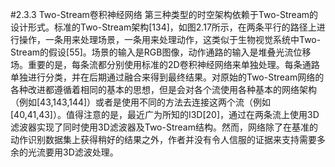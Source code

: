 #2.3.3 Two-Stream卷积神经网络
第三种类型的时空架构依赖于Two-Stream的设计形式。标准的Two-Stream架构[134]，如图2.17所示，在两条平行的路径上进行操作，一条用来处理场景，一条用来处理动作，这类似于生物视觉系统中Two-Stream的假设[55]。场景的输入是RGB图像，动作通路的输入是堆叠光流位移场。重要的是，每条流都分别使用标准的2D卷积神经网络来单独处理。每条通路单独进行分类，并在后期通过融合来得到最终结果。对原始的Two-Stream网络的各种改进都遵循着相同的基本的思想，但是会对各个流使用各种基本的网络架构（例如[43,143,144]）或者是使用不同的方法去连接这两个流（例如[40,41,43]）。值得注意的是，最近广为所知的I3D[20]，通过在两条流上使用3D滤波器实现了同时使用3D滤波器及Two-Stream结构。然而，网络除了在基准的动作识别数据集上获得稍好的结果之外，作者并没有令人信服的证据来支持需要多余的光流要用3D滤波处理。